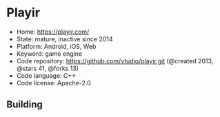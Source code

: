 # Playir

- Home: https://playir.com/
- State: mature, inactive since 2014
- Platform: Android, iOS, Web
- Keyword: game engine
- Code repository: https://github.com/vtudio/playir.git (@created 2013, @stars 41, @forks 13)
- Code language: C++
- Code license: Apache-2.0

## Building
